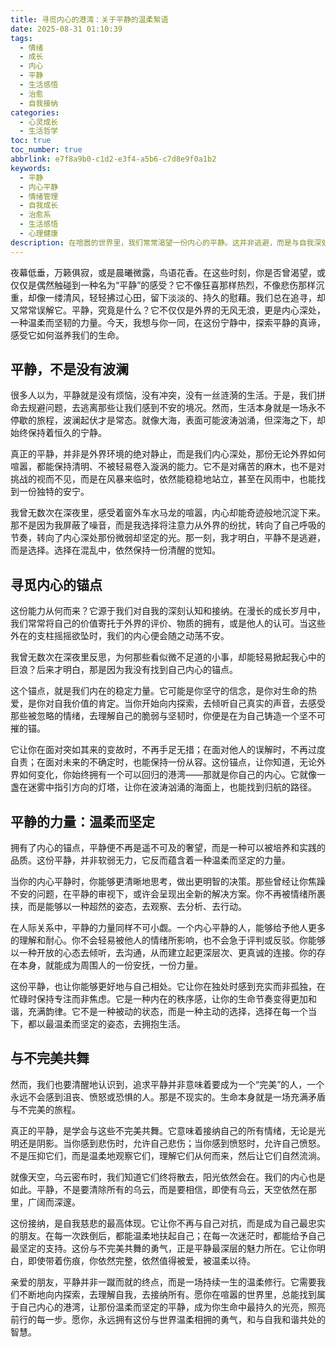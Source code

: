 ```yaml
---
title: 寻觅内心的港湾：关于平静的温柔絮语
date: 2025-08-31 01:10:39
tags:
  - 情绪
  - 成长
  - 内心
  - 平静
  - 生活感悟
  - 治愈
  - 自我接纳
categories:
  - 心灵成长
  - 生活哲学
toc: true
toc_number: true
abbrlink: e7f8a9b0-c1d2-e3f4-a5b6-c7d8e9f0a1b2
keywords:
  - 平静
  - 内心平静
  - 情绪管理
  - 自我成长
  - 治愈系
  - 生活感悟
  - 心理健康
description: 在喧嚣的世界里，我们常常渴望一份内心的平静。这并非逃避，而是与自我深处的温柔对话。本文将带你一同探索平静的真谛，如何寻觅内心的锚点，与不完美共舞，最终找到那份温柔而坚定的力量，让生活充满希望与光亮。
---
```


夜幕低垂，万籁俱寂，或是晨曦微露，鸟语花香。在这些时刻，你是否曾渴望，或仅仅是偶然触碰到一种名为“平静”的感受？它不像狂喜那样热烈，不像悲伤那样沉重，却像一缕清风，轻轻拂过心田，留下淡淡的、持久的慰藉。我们总在追寻，却又常常误解它。平静，究竟是什么？它不仅仅是外界的无风无浪，更是内心深处，一种温柔而坚韧的力量。今天，我想与你一同，在这份宁静中，探索平静的真谛，感受它如何滋养我们的生命。

## 平静，不是没有波澜

很多人以为，平静就是没有烦恼，没有冲突，没有一丝涟漪的生活。于是，我们拼命去规避问题，去逃离那些让我们感到不安的境况。然而，生活本身就是一场永不停歇的旅程，波澜起伏才是常态。就像大海，表面可能波涛汹涌，但深海之下，却始终保持着恒久的宁静。

真正的平静，并非是外界环境的绝对静止，而是我们内心深处，那份无论外界如何喧嚣，都能保持清明、不被轻易卷入漩涡的能力。它不是对痛苦的麻木，也不是对挑战的视而不见，而是在风暴来临时，依然能稳稳地站立，甚至在风雨中，也能找到一份独特的安宁。

我曾无数次在深夜里，感受着窗外车水马龙的喧嚣，内心却能奇迹般地沉淀下来。那不是因为我屏蔽了噪音，而是我选择将注意力从外界的纷扰，转向了自己呼吸的节奏，转向了内心深处那份微弱却坚定的光。那一刻，我才明白，平静不是逃避，而是选择。选择在混乱中，依然保持一份清醒的觉知。

## 寻觅内心的锚点

这份能力从何而来？它源于我们对自我的深刻认知和接纳。在漫长的成长岁月中，我们常常将自己的价值寄托于外界的评价、物质的拥有，或是他人的认可。当这些外在的支柱摇摇欲坠时，我们的内心便会随之动荡不安。

我曾无数次在深夜里反思，为何那些看似微不足道的小事，却能轻易掀起我心中的巨浪？后来才明白，那是因为我没有找到自己内心的锚点。

这个锚点，就是我们内在的稳定力量。它可能是你坚守的信念，是你对生命的热爱，是你对自我价值的肯定。当你开始向内探索，去倾听自己真实的声音，去感受那些被忽略的情绪，去理解自己的脆弱与坚韧时，你便是在为自己铸造一个坚不可摧的锚。

它让你在面对突如其来的变故时，不再手足无措；在面对他人的误解时，不再过度自责；在面对未来的不确定时，也能保持一份从容。这份锚点，让你知道，无论外界如何变化，你始终拥有一个可以回归的港湾——那就是你自己的内心。它就像一盏在迷雾中指引方向的灯塔，让你在波涛汹涌的海面上，也能找到归航的路径。

## 平静的力量：温柔而坚定

拥有了内心的锚点，平静便不再是遥不可及的奢望，而是一种可以被培养和实践的品质。这份平静，并非软弱无力，它反而蕴含着一种温柔而坚定的力量。

当你的内心平静时，你能够更清晰地思考，做出更明智的决策。那些曾经让你焦躁不安的问题，在平静的审视下，或许会呈现出全新的解决方案。你不再被情绪所裹挟，而是能够以一种超然的姿态，去观察、去分析、去行动。

在人际关系中，平静的力量同样不可小觑。一个内心平静的人，能够给予他人更多的理解和耐心。你不会轻易被他人的情绪所影响，也不会急于评判或反驳。你能够以一种开放的心态去倾听，去沟通，从而建立起更深层次、更真诚的连接。你的存在本身，就能成为周围人的一份安抚，一份力量。

这份平静，也让你能够更好地与自己相处。它让你在独处时感到充实而非孤独，在忙碌时保持专注而非焦虑。它是一种内在的秩序感，让你的生命节奏变得更加和谐，充满韵律。它不是一种被动的状态，而是一种主动的选择，选择在每一个当下，都以最温柔而坚定的姿态，去拥抱生活。

## 与不完美共舞

然而，我们也要清醒地认识到，追求平静并非意味着要成为一个“完美”的人，一个永远不会感到沮丧、愤怒或恐惧的人。那是不现实的。生命本身就是一场充满矛盾与不完美的旅程。

真正的平静，是学会与这些不完美共舞。它意味着接纳自己的所有情绪，无论是光明还是阴影。当你感到悲伤时，允许自己悲伤；当你感到愤怒时，允许自己愤怒。不是压抑它们，而是温柔地观察它们，理解它们从何而来，然后让它们自然流淌。

就像天空，乌云密布时，我们知道它们终将散去，阳光依然会在。我们的内心也是如此。平静，不是要清除所有的乌云，而是要相信，即使有乌云，天空依然在那里，广阔而深邃。

这份接纳，是自我慈悲的最高体现。它让你不再与自己对抗，而是成为自己最忠实的朋友。在每一次跌倒后，都能温柔地扶起自己；在每一次迷茫时，都能给予自己最坚定的支持。这份与不完美共舞的勇气，正是平静最深层的魅力所在。它让你明白，即使带着伤痕，你依然完整，依然值得被爱，被温柔以待。

亲爱的朋友，平静并非一蹴而就的终点，而是一场持续一生的温柔修行。它需要我们不断地向内探索，去理解自我，去接纳所有。愿你在喧嚣的世界里，总能找到属于自己内心的港湾，让那份温柔而坚定的平静，成为你生命中最持久的光亮，照亮前行的每一步。愿你，永远拥有这份与世界温柔相拥的勇气，和与自我和谐共处的智慧。
